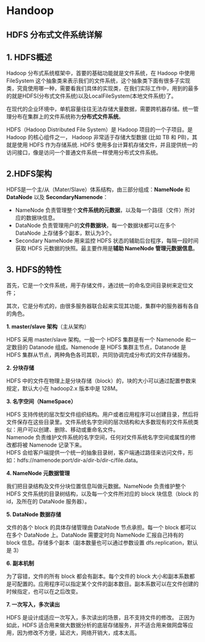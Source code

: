 # Handoop
## HDFS 分布式文件系统详解

## 1. HDFS概述

Hadoop 分布式系统框架中，首要的基础功能就是文件系统，在 Hadoop 中使用 FileSystem 这个抽象类来表示我们的文件系统，这个抽象类下面有很多子实现类，究竟使用哪一种，需要看我们具体的实现类，在我们实际工作中，用到的最多的就是HDFS(分布式文件系统)以及LocalFileSystem(本地文件系统)了。

在现代的企业环境中，单机容量往往无法存储大量数据，需要跨机器存储。统一管理分布在集群上的文件系统称为**分布式文件系统**。

 HDFS（Hadoop  Distributed  File  System）是 Hadoop 项目的一个子项目。是 Hadoop 的核心组件之一，  Hadoop 非常适于存储大型数据 (比如 TB 和 PB)，其就是使用 HDFS 作为存储系统. HDFS 使用多台计算机存储文件，并且提供统一的访问接口，像是访问一个普通文件系统一样使用分布式文件系统。 

## 2.HDFS架构

HDFS是一个主/从（Mater/Slave）体系结构，由三部分组成：**NameNode** 和**DataNode** 以及 **SecondaryNamenode**：

- NameNode 负责管理整个**文件系统的元数据**，以及每一个路径（文件）所对应的数据块信息。
- DataNode 负责管理用户的**文件数据块**，每一个数据块都可以在多个 DataNode 上存储多个副本，默认为3个。
- Secondary NameNode 用来监控 HDFS 状态的辅助后台程序，每隔一段时间获取 HDFS 元数据的快照。最主要作用是**辅助 NameNode 管理元数据信息**。

## 3. HDFS的特性

首先，它是一个文件系统，用于存储文件，通过统一的命名空间目录树来定位文件；

其次，它是分布式的，由很多服务器联合起来实现其功能，集群中的服务器有各自的角色。

 **1. master/slave 架构**（主从架构） 

 HDFS 采用 master/slave 架构。一般一个 HDFS 集群是有一个 Namenode 和一定数目的 Datanode 组成。Namenode 是 HDFS 集群主节点，Datanode 是 HDFS 集群从节点，两种角色各司其职，共同协调完成分布式的文件存储服务。 

 **2. 分块存储** 

 HDFS 中的文件在物理上是分块存储（block）的，块的大小可以通过配置参数来规定，默认大小在 hadoop2.x 版本中是 128M。 

 **3. 名字空间（NameSpace）** 

 HDFS 支持传统的层次型文件组织结构。用户或者应用程序可以创建目录，然后将文件保存在这些目录里。文件系统名字空间的层次结构和大多数现有的文件系统类似：用户可以创建、删除、移动或重命名文件。  
Namenode 负责维护文件系统的名字空间，任何对文件系统名字空间或属性的修改都将被 Namenode 记录下来。  
HDFS 会给客户端提供一个统一的抽象目录树，客户端通过路径来访问文件，形如：hdfs://namenode:port/dir-a/dir-b/dir-c/file.data。 

 **4. NameNode 元数据管理** 

 我们把目录结构及文件分块位置信息叫做元数据。NameNode 负责维护整个 HDFS 文件系统的目录树结构，以及每一个文件所对应的 block 块信息（block 的 id，及所在的 DataNode 服务器）。 

 **5. DataNode 数据存储** 

 文件的各个 block 的具体存储管理由 DataNode 节点承担。每一个 block 都可以在多个 DataNode 上。DataNode 需要定时向 NameNode 汇报自己持有的 block 信息。存储多个副本（副本数量也可以通过参数设置 dfs.replication，默认是 3） 

 **6. 副本机制** 

 为了容错，文件的所有 block 都会有副本。每个文件的 block 大小和副本系数都是可配置的。应用程序可以指定某个文件的副本数目。副本系数可以在文件创建的时候指定，也可以在之后改变。 

 **7. 一次写入，多次读出** 

 HDFS 是设计成适应一次写入，多次读出的场景，且不支持文件的修改。
正因为如此，HDFS 适合用来做大数据分析的底层存储服务，并不适合用来做网盘等应用，因为修改不方便，延迟大，网络开销大，成本太高。 
